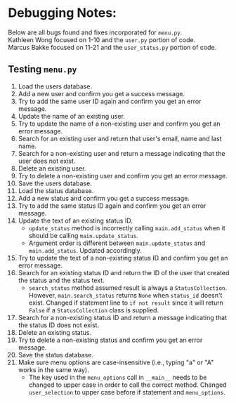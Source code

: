 # Debugging Notes: #
Below are all bugs found and fixes incorporated for `menu.py`.<br>
Kathleen Wong focused on 1-10 and the `user.py` portion of code.<br>
Marcus Bakke focused on 11-21 and the `user_status.py` portion of code.

## Testing ``menu.py`` ##

1. Load the users database.
2. Add a new user and confirm you get a success message.
3. Try to add the same user ID again and confirm you get an error message.
4. Update the name of an existing user.
5. Try to update the name of a non-existing user and confirm you get an error message.
6. Search for an existing user and return that user's email, name and last name.
7. Search for a non-existing user and return a message indicating that the user does not exist.
8. Delete an existing user.
9. Try to delete a non-existing user and confirm you get an error message.
10. Save the users database.
11. Load the status database.
12. Add a new status and confirm you get a success message.
13. Try to add the same status ID again and confirm you get an error message.
14. Update the text of an existing status ID.
    - `update_status` method is incorrectly calling `main.add_status` when it should be calling `main.update_status`.
    - Argument order is different between `main.update_status` and `main.add_status`. Updated accordingly.
15. Try to update the text of a non-existing status ID and confirm you get an error message.
16. Search for an existing status ID and return the ID of the user that created the status and the status text.
    - `search_status` method assumed result is always a `StatusCollection`. However, `main.search_status` returns `None` when `status_id` doesn't exist. Changed if statement line to `if not result` since it will return `False` if a `StatusCollection` class is supplied.
17. Search for a non-existing status ID and return a message indicating that the status ID does not exist.
18. Delete an existing status.
19. Try to delete a non-existing status and confirm you get an error message.
20. Save the status database.
21. Make sure menu options are case-insensitive (i.e., typing "a" or "A" works in the same way).
    - The key used in the `menu_options` call in `__main__` needs to be changed to upper case in order to call the correct method. Changed `user_selection` to upper case before if statement and `menu_options`.
    